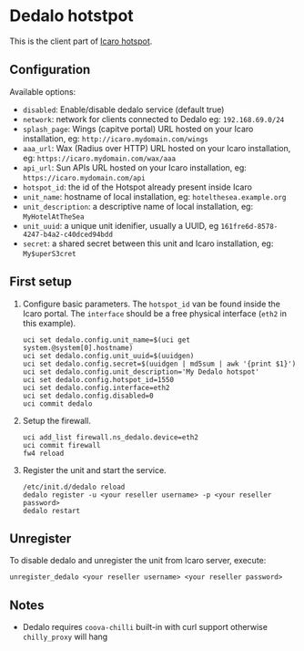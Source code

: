 # Dedalo hotstpot

This is the client part of [Icaro hotspot](https://github.com/nethesis/icaro).

## Configuration

Available options:

- `disabled`: Enable/disable dedalo service (default true)
- `network`: network for clients connected to Dedalo eg: `192.168.69.0/24`
- `splash_page`: Wings (capitve portal) URL hosted on your Icaro installation, eg: ``http://icaro.mydomain.com/wings``
- `aaa_url`:  Wax (Radius over HTTP) URL hosted on your Icaro installation, eg: ``https://icaro.mydomain.com/wax/aaa``
- `api_url`: Sun APIs URL hosted on your Icaro installation, eg: ``https://icaro.mydomain.com/api``
- `hotspot_id`:  the id of the Hotspot already present inside Icaro
- `unit_name`: hostname of local installation, eg: ``hotelthesea.example.org``
- `unit_description`: a descriptive name of local installation, eg: ``MyHotelAtTheSea``
- `unit_uuid`:  a unique unit idenifier, usually a UUID, eg ``161fre6d-8578-4247-b4a2-c40dced94bdd``
- `secret`: a shared secret between this unit and Icaro installation, eg: ``My$uperS3cret``


## First setup

1. Configure basic parameters.
   The `hotspot_id` van be found inside the Icaro portal.
   The `interface` should be a free physical interface (`eth2` in this example).
   ```shell
   uci set dedalo.config.unit_name=$(uci get system.@system[0].hostname)
   uci set dedalo.config.unit_uuid=$(uuidgen)
   uci set dedalo.config.secret=$(uuidgen | md5sum | awk '{print $1}')
   uci set dedalo.config.unit_description='My Dedalo hotspot'
   uci set dedalo.config.hotspot_id=1550
   uci set dedalo.config.interface=eth2
   uci set dedalo.config.disabled=0
   uci commit dedalo
   ```
 
2. Setup the firewall.
   ```shell
   uci add_list firewall.ns_dedalo.device=eth2
   uci commit firewall
   fw4 reload
   ```

3. Register the unit and start the service.
   ```shell
   /etc/init.d/dedalo reload
   dedalo register -u <your reseller username> -p <your reseller password>
   dedalo restart
   ```

## Unregister

To disable dedalo and unregister the unit from Icaro server, execute:
```
unregister_dedalo <your reseller username> <your reseller password>
```

## Notes
 
- Dedalo requires `coova-chilli` built-in with curl support otherwise `chilly_proxy` will hang
